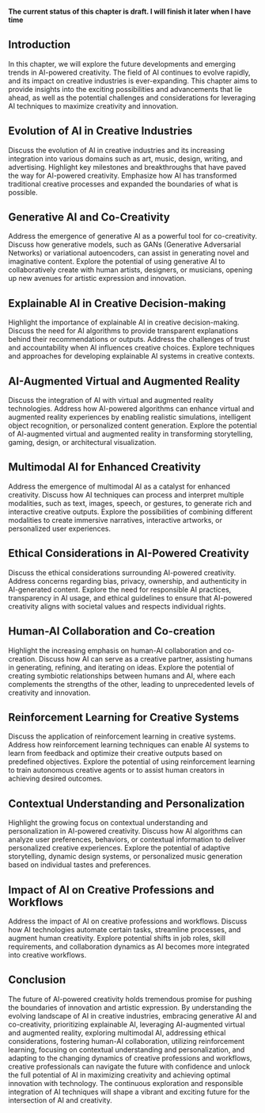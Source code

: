 **The current status of this chapter is draft. I will finish it later when I have time**

Introduction
------------

In this chapter, we will explore the future developments and emerging trends in AI-powered creativity. The field of AI continues to evolve rapidly, and its impact on creative industries is ever-expanding. This chapter aims to provide insights into the exciting possibilities and advancements that lie ahead, as well as the potential challenges and considerations for leveraging AI techniques to maximize creativity and innovation.

Evolution of AI in Creative Industries
--------------------------------------

Discuss the evolution of AI in creative industries and its increasing integration into various domains such as art, music, design, writing, and advertising. Highlight key milestones and breakthroughs that have paved the way for AI-powered creativity. Emphasize how AI has transformed traditional creative processes and expanded the boundaries of what is possible.

Generative AI and Co-Creativity
-------------------------------

Address the emergence of generative AI as a powerful tool for co-creativity. Discuss how generative models, such as GANs (Generative Adversarial Networks) or variational autoencoders, can assist in generating novel and imaginative content. Explore the potential of using generative AI to collaboratively create with human artists, designers, or musicians, opening up new avenues for artistic expression and innovation.

Explainable AI in Creative Decision-making
------------------------------------------

Highlight the importance of explainable AI in creative decision-making. Discuss the need for AI algorithms to provide transparent explanations behind their recommendations or outputs. Address the challenges of trust and accountability when AI influences creative choices. Explore techniques and approaches for developing explainable AI systems in creative contexts.

AI-Augmented Virtual and Augmented Reality
------------------------------------------

Discuss the integration of AI with virtual and augmented reality technologies. Address how AI-powered algorithms can enhance virtual and augmented reality experiences by enabling realistic simulations, intelligent object recognition, or personalized content generation. Explore the potential of AI-augmented virtual and augmented reality in transforming storytelling, gaming, design, or architectural visualization.

Multimodal AI for Enhanced Creativity
-------------------------------------

Address the emergence of multimodal AI as a catalyst for enhanced creativity. Discuss how AI techniques can process and interpret multiple modalities, such as text, images, speech, or gestures, to generate rich and interactive creative outputs. Explore the possibilities of combining different modalities to create immersive narratives, interactive artworks, or personalized user experiences.

Ethical Considerations in AI-Powered Creativity
-----------------------------------------------

Discuss the ethical considerations surrounding AI-powered creativity. Address concerns regarding bias, privacy, ownership, and authenticity in AI-generated content. Explore the need for responsible AI practices, transparency in AI usage, and ethical guidelines to ensure that AI-powered creativity aligns with societal values and respects individual rights.

Human-AI Collaboration and Co-creation
--------------------------------------

Highlight the increasing emphasis on human-AI collaboration and co-creation. Discuss how AI can serve as a creative partner, assisting humans in generating, refining, and iterating on ideas. Explore the potential of creating symbiotic relationships between humans and AI, where each complements the strengths of the other, leading to unprecedented levels of creativity and innovation.

Reinforcement Learning for Creative Systems
-------------------------------------------

Discuss the application of reinforcement learning in creative systems. Address how reinforcement learning techniques can enable AI systems to learn from feedback and optimize their creative outputs based on predefined objectives. Explore the potential of using reinforcement learning to train autonomous creative agents or to assist human creators in achieving desired outcomes.

Contextual Understanding and Personalization
--------------------------------------------

Highlight the growing focus on contextual understanding and personalization in AI-powered creativity. Discuss how AI algorithms can analyze user preferences, behaviors, or contextual information to deliver personalized creative experiences. Explore the potential of adaptive storytelling, dynamic design systems, or personalized music generation based on individual tastes and preferences.

Impact of AI on Creative Professions and Workflows
--------------------------------------------------

Address the impact of AI on creative professions and workflows. Discuss how AI technologies automate certain tasks, streamline processes, and augment human creativity. Explore potential shifts in job roles, skill requirements, and collaboration dynamics as AI becomes more integrated into creative workflows.

Conclusion
----------

The future of AI-powered creativity holds tremendous promise for pushing the boundaries of innovation and artistic expression. By understanding the evolving landscape of AI in creative industries, embracing generative AI and co-creativity, prioritizing explainable AI, leveraging AI-augmented virtual and augmented reality, exploring multimodal AI, addressing ethical considerations, fostering human-AI collaboration, utilizing reinforcement learning, focusing on contextual understanding and personalization, and adapting to the changing dynamics of creative professions and workflows, creative professionals can navigate the future with confidence and unlock the full potential of AI in maximizing creativity and achieving optimal innovation with technology. The continuous exploration and responsible integration of AI techniques will shape a vibrant and exciting future for the intersection of AI and creativity.

